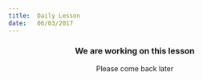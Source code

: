 ```yaml
---
title:  Daily Lesson
date:   06/03/2017
---
```


### <center>We are working on this lesson</center>
<center>Please come back later</center>